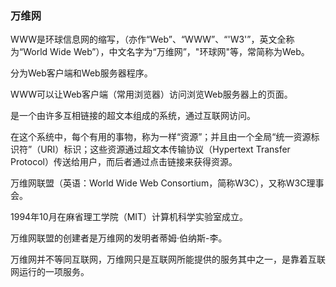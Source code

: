### 万维网 ###
WWW是环球信息网的缩写，（亦作“Web”、“WWW”、“'W3'”，英文全称为“World Wide Web”），中文名字为“万维网”，"环球网"等，常简称为Web。 

分为Web客户端和Web服务器程序。

 WWW可以让Web客户端（常用浏览器）访问浏览Web服务器上的页面。 

是一个由许多互相链接的超文本组成的系统，通过互联网访问。

在这个系统中，每个有用的事物，称为一样“资源”；并且由一个全局“统一资源标识符”（URI）标识；这些资源通过超文本传输协议（Hypertext Transfer Protocol）传送给用户，而后者通过点击链接来获得资源。

万维网联盟（英语：World Wide Web Consortium，简称W3C），又称W3C理事会。

1994年10月在麻省理工学院（MIT）计算机科学实验室成立。

万维网联盟的创建者是万维网的发明者蒂姆·伯纳斯-李。

万维网并不等同互联网，万维网只是互联网所能提供的服务其中之一，是靠着互联网运行的一项服务。
